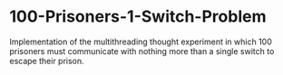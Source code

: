 # 100-Prisoners-1-Switch-Problem
Implementation of the multithreading thought experiment in which 100 prisoners must communicate with nothing more than a single switch to escape their prison.
